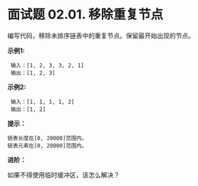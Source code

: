 # 面试题 02.01. 移除重复节点
编写代码，移除未排序链表中的重复节点。保留最开始出现的节点。

**示例1:**
```
 输入：[1, 2, 3, 3, 2, 1]
 输出：[1, 2, 3]
 ```

**示例2:**
```
 输入：[1, 1, 1, 1, 2]
 输出：[1, 2]
 ```

**提示：**
```
链表长度在[0, 20000]范围内。
链表元素在[0, 20000]范围内。
```

**进阶：**

如果不得使用临时缓冲区，该怎么解决？

